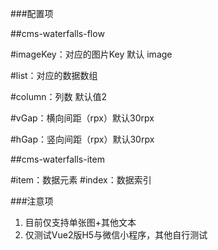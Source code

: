 ###配置项

##cms-waterfalls-flow

#imageKey：对应的图片Key 默认 image

#list：对应的数据数组

#column：列数 默认值2

#vGap：横向间距（rpx）默认30rpx

#hGap：竖向间距（rpx）默认30rpx

##cms-waterfalls-item

#item：数据元素
#index：数据索引


###注意项
1. 目前仅支持单张图+其他文本
2. 仅测试Vue2版H5与微信小程序，其他自行测试